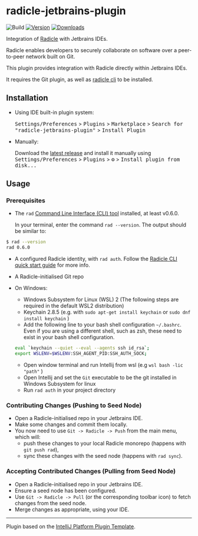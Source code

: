 # radicle-jetbrains-plugin

![Build](https://github.com/cytechmobile/radicle-jetbrains-plugin/workflows/Build/badge.svg)
[![Version](https://img.shields.io/jetbrains/plugin/v/19664.svg)](https://plugins.jetbrains.com/plugin/19664)
[![Downloads](https://img.shields.io/jetbrains/plugin/d/19664.svg)](https://plugins.jetbrains.com/plugin/19664)

<!-- Plugin description -->
Integration of [Radicle](https://radicle.network) with Jetbrains IDEs.

Radicle enables developers to securely collaborate on software over a peer-to-peer network built on Git.

This plugin provides integration with Radicle directly within Jetbrains IDEs. 

It requires the Git plugin, as well as [radicle cli](https://radicle.network/get-started.html) to be installed.
<!-- Plugin description end -->

## Installation

- Using IDE built-in plugin system:
  
  <kbd>Settings/Preferences</kbd> > <kbd>Plugins</kbd> > <kbd>Marketplace</kbd> > <kbd>Search for "radicle-jetbrains-plugin"</kbd> >
  <kbd>Install Plugin</kbd>
  
- Manually:

  Download the [latest release](https://github.com/cytechmobile/radicle-jetbrains-plugin/releases/latest) and install it manually using
  <kbd>Settings/Preferences</kbd> > <kbd>Plugins</kbd> > <kbd>⚙️</kbd> > <kbd>Install plugin from disk...</kbd>

## Usage 

### Prerequisites

* The `rad` [Command Line Interface (CLI) tool](https://github.com/radicle-dev/radicle-cli) installed, at least v0.6.0.

  In your terminal, enter the command `rad --version`. The output should be similar to:
```bash
$ rad --version
rad 0.6.0
```
* A configured Radicle identity, with `rad auth`. Follow the [Radicle CLI quick start guide](https://radicle.network/get-started.html) for more info.
* A Radicle-initialised Git repo


* On Windows: 
  * Windows Subsystem for Linux (WSL) 2 (The following steps are required in the default WSL2 distribution)
  * Keychain 2.8.5 (e.g. with `sudo apt-get install keychain` or `sudo dnf install keychain` )
  * Add the following line to your bash shell configuration `~/.bashrc`. Even if you are using a different shell, such as zsh, these need to exist in your bash shell configuration.

  ```bash
  eval `keychain --quiet --eval --agents ssh id_rsa`;
  export WSLENV=$WSLENV:SSH_AGENT_PID:SSH_AUTH_SOCK;
  ```
  * Open window terminal and run Intellij from wsl (e.g ```wsl bash -lic "path"``` )
  * Open Intellij and set the ```Git``` executable to be the git installed in Windows Subsystem for linux
  * Run `rad auth` in your project directory
  
### Contributing Changes (Pushing to Seed Node)

* Open a Radicle-initialised repo in your Jetbrains IDE.
* Make some changes and commit them locally.
* You now need to use `Git -> Radicle -> Push` from the main menu, which will: 
  * push these changes to your local Radicle monorepo (happens with `git push rad`), 
  * sync these changes with the seed node (happens with `rad sync`).


### Accepting Contributed Changes (Pulling from Seed Node)

* Open a Radicle-initialised repo in your Jetbrains IDE.
* Ensure a seed node has been configured. 
* Use `Git -> Radicle -> Pull` (or the corresponding toolbar icon) to fetch changes from the seed node. 
* Merge changes as appropriate, using your IDE.

---
Plugin based on the [IntelliJ Platform Plugin Template][template].

[template]: https://github.com/JetBrains/intellij-platform-plugin-template
